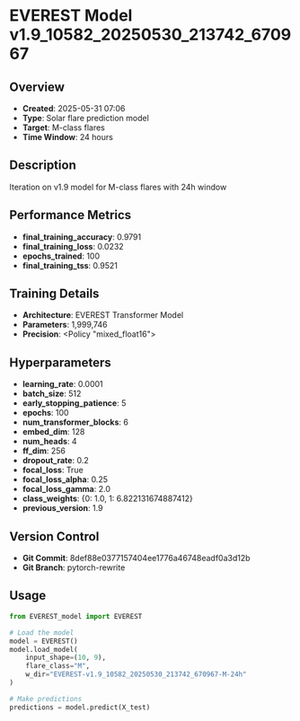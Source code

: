 # EVEREST Model v1.9_10582_20250530_213742_670967

## Overview
- **Created**: 2025-05-31 07:06
- **Type**: Solar flare prediction model
- **Target**: M-class flares
- **Time Window**: 24 hours

## Description
Iteration on v1.9 model for M-class flares with 24h window

## Performance Metrics
- **final_training_accuracy**: 0.9791
- **final_training_loss**: 0.0232
- **epochs_trained**: 100
- **final_training_tss**: 0.9521


## Training Details
- **Architecture**: EVEREST Transformer Model
- **Parameters**: 1,999,746
- **Precision**: <Policy "mixed_float16">

## Hyperparameters
- **learning_rate**: 0.0001
- **batch_size**: 512
- **early_stopping_patience**: 5
- **epochs**: 100
- **num_transformer_blocks**: 6
- **embed_dim**: 128
- **num_heads**: 4
- **ff_dim**: 256
- **dropout_rate**: 0.2
- **focal_loss**: True
- **focal_loss_alpha**: 0.25
- **focal_loss_gamma**: 2.0
- **class_weights**: {0: 1.0, 1: 6.822131674887412}
- **previous_version**: 1.9

## Version Control
- **Git Commit**: 8def88e0377157404ee1776a46748eadf0a3d12b
- **Git Branch**: pytorch-rewrite

## Usage
```python
from EVEREST_model import EVEREST

# Load the model
model = EVEREST()
model.load_model(
    input_shape=(10, 9),
    flare_class="M",
    w_dir="EVEREST-v1.9_10582_20250530_213742_670967-M-24h"
)

# Make predictions
predictions = model.predict(X_test)
```
